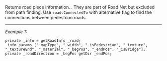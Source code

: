 Returns road piece information.
. They are part of Road Net but excluded from path finding. Use `roadsConnectedTo` with alternative flag to find the connections between pedestrian roads.


---
*Example 1:*
```sqf
private _info = getRoadInfo _road;
_info params ["_mapType", "_width", "_isPedestrian", "_texture", "_textureEnd", "_material", "_begPos", "_endPos", "_isBridge"];
private _roadDirection = _begPos getDir _endPos;
```